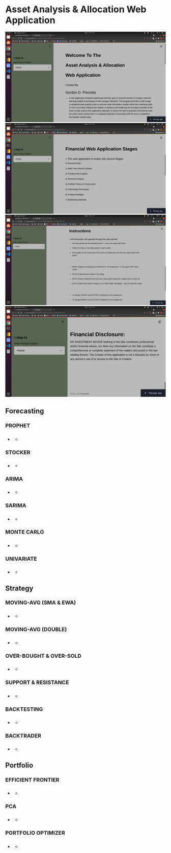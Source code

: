 # Asset Analysis & Allocation Web Application
![1](files/images/1.png)
![2](files/images/2.png)
![3](files/images/3.png)
![4](files/images/4.png)

## Forecasting

### PROPHET
#### 
##### 
* 
  - 
### STOCKER
#### 
##### 
* 
  - 
### ARIMA
#### 
##### 
* 
  - 
### SARIMA
#### 
##### 
* 
  - 
### MONTE CARLO
#### 
##### 
* 
  - 
### UNIVARIATE
#### 
##### 
* 
  - 


## Strategy

### MOVING-AVG (SMA & EWA)
#### 
##### 
* 
  - 
### MOVING-AVG (DOUBLE)
#### 
##### 
* 
  - 
### OVER-BOUGHT & OVER-SOLD
#### 
##### 
* 
  - 
### SUPPORT & RESISTANCE
#### 
##### 
* 
  - 
### BACKTESTING
#### 
##### 
* 
  - 
### BACKTRADER
#### 
##### 
* 
  - 
  

## Portfolio

### EFFICIENT FRONTIER
#### 
##### 
* 
  - 
### PCA
#### 
##### 
* 
  - 
### PORTFOLIO OPTIMIZER
#### 
##### 
* 
  - 
